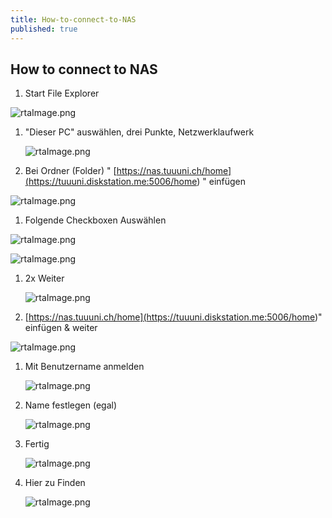 ```yaml
---
title: How-to-connect-to-NAS
published: true
---
```

## How to connect to NAS 

1. Start File Explorer

![rtaImage.png](<./attachments/6fff9eb2bffaf37a-rtaImage.png>)

1. "Dieser PC" auswählen, drei Punkte, Netzwerklaufwerk

    ![rtaImage.png](<./attachments/49228a2ec55d86f4-rtaImage.png>)

2. Bei Ordner (Folder) " [https://nas.tuuuni.ch/home](<https://tuuuni.diskstation.me:5006/home>) " einfügen

![rtaImage.png](<./attachments/3667fd185cc5d833-rtaImage.png>)

1. Folgende Checkboxen Auswählen

![rtaImage.png](<./attachments/43f2d7e911918b60-rtaImage.png>)

![rtaImage.png](<./attachments/e8893ff53ebf9dad-rtaImage.png>)

1. 2x Weiter

    ![rtaImage.png](<./attachments/d9d831bd502e06e6-rtaImage.png>)

2. [https://nas.tuuuni.ch/home](<https://tuuuni.diskstation.me:5006/home>)" einfügen & weiter

![rtaImage.png](<./attachments/6d5d96280a1b0a83-rtaImage.png>)

1. Mit Benutzername anmelden

    ![rtaImage.png](<./attachments/9fbfc1f9c6016a47-rtaImage.png>)

2. Name festlegen (egal)

    ![rtaImage.png](<./attachments/b9985a95225fe516-rtaImage.png>)

3. Fertig

    ![rtaImage.png](<./attachments/7a69bd0942750bd7-rtaImage.png>)

4. Hier zu Finden

    ![rtaImage.png](<./attachments/b79267234c4e68fd-rtaImage.png>)



